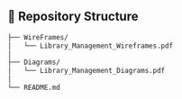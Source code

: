 ## 📁 Repository Structure  
```bash
├── WireFrames/  
│   └── Library_Management_Wireframes.pdf  
│  
├── Diagrams/  
│   └── Library_Management_Diagrams.pdf  
│  
└── README.md
